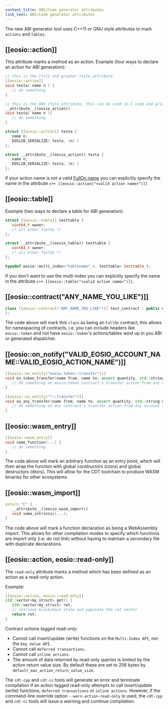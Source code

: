 ```yaml
---
content_title: ABI/Code generator attributes
link_text: ABI/Code generator attributes
---
```


The new ABI generator tool uses C++11 or GNU style attributes to mark `actions` and `tables`.

## [[eosio::action]]
This attribute marks a method as an action.
Example (four ways to declare an action for ABI generation):
```cpp
// this is the C++11 and greater style attribute
[[eosio::action]]
void testa( name n ) {
   // do something
}

// this is the GNU style attribute, this can be used in C code and prior to C++ 11
__attribute__((eosio_action))
void testa( name n ){
   // do something
}

struct [[eosio::action]] testa {
   name n;
   EOSLIB_SERIALIZE( testa, (n) )
};

struct __attribute__((eosio_action)) testa {
   name n;
   EOSLIB_SERIALIZE( testa, (n) )
};
```

If your action name is not a valid [FullOn name](../02_naming-conventions.md) you can explicitly specify the name in the attribute ```c++ [[eosio::action("<valid action name>")]]```

## [[eosio::table]]
Example (two ways to declare a table for ABI generation):
```cpp
struct [[eosio::table]] testtable {
   uint64_t owner;
   /* all other fields */
};

struct __attribute__((eosio_table)) testtable {
   uint64_t owner;
   /* all other fields */
};

typedef eosio::multi_index<"tablename"_n, testtable> testtable_t;
```

If you don't want to use the multi-index you can explicitly specify the name in the attribute ```c++ [[eosio::table("<valid action name>")]]```.

## [[eosio::contract("ANY_NAME_YOU_LIKE")]]
```cpp
class [[eosio::contract("ANY_NAME_YOU_LIKE")]] test_contract : public eosio::contract {
};
```

The code above will mark this `class` as being an `FullOn` contract, this allows for namespacing of contracts, i.e. you can include headers like `eosio::token` and not have `eosio::token`'s actions/tables wind up in you ABI or generated dispatcher.

## [[eosio::on_notify("VALID_EOSIO_ACCOUNT_NAME::VALID_EOSIO_ACTION_NAME")]]
```cpp
[[eosio::on_notify("eosio.token::transfer")]]
void on_token_transfer(name from, name to, assert quantity, std::string memo) {
   // do something on eosio.token contract's transfer action from any account to the account where the contract is deployed.
}

[[eosio::on_notify("*::transfer")]]
void on_any_transfer(name from, name to, assert quantity, std::string memo) {
   // do something on any contract's transfer action from any account to the account where the contract is deployed.
}
```

## [[eosio::wasm_entry]]
```cpp
[[eosio::wasm_entry]]
void some_function(...) {
   // do something
}
```

The code above will mark an arbitrary function as an entry point, which will then wrap the function with global constructors (ctors) and global destructors (dtors).  This will allow for the CDT toolchain to produce WASM binaries for other ecosystems.

## [[eosio::wasm_import]]
```cpp
extern "C" {
   __attribute__((eosio_wasm_import))
   void some_intrinsic(...);
}
```

The code above will mark a function declaration as being a WebAssembly import.  This allows for other compilation modes to specify which functions are import only (i.e. do not link) without having to maintain a secondary file with duplicate declarations.

## [[eosio::action, eosio::read-only]]
The `read-only` attribute marks a method which has been defined as an action as a read-only action.

Example:

```cpp
[[eosio::action, eosio::read-only]]
std::vector<my_struct> get() {
   std::vector<my_struct> ret;
   // retrieve blockchain state and populate the ret vector
   return ret; 
}
```

Contract actions tagged read-only:
* Cannot call insert/update (write) functions on the `Multi-Index API`, nor the `Key Value API`.
* Cannot call `deferred transactions`.
* Cannot call `inline actions`.
* The amount of data returned by read-only queries is limited by the action return value size. By default these are set to 256 bytes by `default_max_action_return_value_size`.

The `cdt-cpp` and `cdt-cc` tools will generate an error and terminate compilation if an action tagged read-only attempts to call insert/update (write) functions, `deferred transactions` or `inline actions`. However, if the command-line override option `--warn-action-read-only` is used, the `cdt-cpp` and `cdt-cc` tools will issue a warning and continue compilation.
